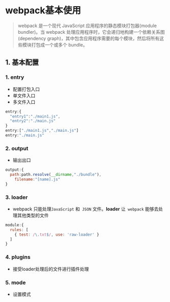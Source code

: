 # webpack基本使用

> webpack 是一个现代 JavaScript 应用程序的静态模块打包器(module bundler)。当 webpack 处理应用程序时，它会递归地构建一个依赖关系图(dependency graph)，其中包含应用程序需要的每个模块，然后将所有这些模块打包成一个或多个 bundle。

## 1. 基本配置

### 1. entry

- 配置打包入口
- 单文件入口
- 多文件入口

```js
entry:{
  "entry1":"./main1.js",
  "entry2":"./main.js"
}
entry:["./main1.js","./main.js"]
entry:"./main.js"
```

### 2. output

- 输出出口

```js
output:{
  path:path.resolve(__dirname,"./bundle"),
    filename:"[name].js"
}
```



### 3. loader

- webpack 只能处理`JavaScript` 和` JSON` 文件。**loader** 让` webpack` 能够去处理其他类型的文件

```js
module:{
  rules: [
    { test: /\.txt$/, use: 'raw-loader' }
  ]
}
```



### 4. plugins

- 接受loader处理后的文件进行插件处理

### 5. mode

- 设置模式

